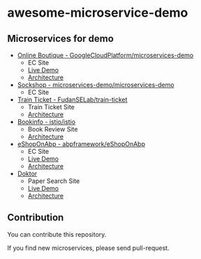 # awesome-microservice-demo

## Microservices for demo

- [Online Boutique - GoogleCloudPlatform/microservices-demo](https://github.com/GoogleCloudPlatform/microservices-demo)
  - EC Site
  - [Live Demo](https://onlineboutique.dev/)
  - [Architecture](https://github.com/GoogleCloudPlatform/microservices-demo)
- [Sockshop - microservices-demo/microservices-demo](https://github.com/microservices-demo/microservices-demo)
  - EC Site
- [Train Ticket - FudanSELab/train-ticket](https://github.com/FudanSELab/train-ticket)
  - Train Ticket Site
  - [Architecture](https://github.com/FudanSELab/train-ticket/blob/master/image/2.png)
- [Bookinfo - istio/istio](https://github.com/istio/istio/tree/master/samples/bookinfo)
  - Book Review Site
  - [Architecture](https://istio.io/latest/docs/examples/bookinfo/)
- [eShopOnAbp - abpframework/eShopOnAbp](https://github.com/abpframework/eShopOnAbp)
  - EC Site
  - [Live Demo](https://www.eshoponabp.com/)
  - [Architecture](https://github.com/abpframework/eShopOnAbp/blob/main/docs/roadmap/Phase_1.png)
- [Doktor](https://github.com/cdsl-research/doktor-v2/)
  - Paper Search Site
  - [Live Demo](https://doktor.tak-cslab.org/)
  - [Architecture](https://github.com/cdsl-research/doktor-v2/blob/master/intro-doktor-v2.png)

## Contribution

You can contribute this repository. 

If you find new microservices, please send pull-request.
